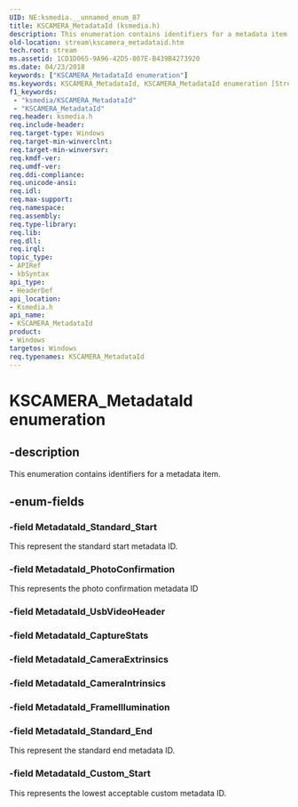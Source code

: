 ```yaml
---
UID: NE:ksmedia.__unnamed_enum_87
title: KSCAMERA_MetadataId (ksmedia.h)
description: This enumeration contains identifiers for a metadata item.
old-location: stream\kscamera_metadataid.htm
tech.root: stream
ms.assetid: 1CD1D065-9A96-42D5-807E-B439B4273920
ms.date: 04/23/2018
keywords: ["KSCAMERA_MetadataId enumeration"]
ms.keywords: KSCAMERA_MetadataId, KSCAMERA_MetadataId enumeration [Streaming Media Devices], MetadataId_Custom_Start, MetadataId_PhotoConfirmation, MetadataId_Standard_End, MetadataId_Standard_Start, ksmedia/KSCAMERA_MetadataId, ksmedia/MetadataId_Custom_Start, ksmedia/MetadataId_PhotoConfirmation, ksmedia/MetadataId_Standard_End, ksmedia/MetadataId_Standard_Start, stream.kscamera_metadataid
f1_keywords:
 - "ksmedia/KSCAMERA_MetadataId"
 - "KSCAMERA_MetadataId"
req.header: ksmedia.h
req.include-header: 
req.target-type: Windows
req.target-min-winverclnt: 
req.target-min-winversvr: 
req.kmdf-ver: 
req.umdf-ver: 
req.ddi-compliance: 
req.unicode-ansi: 
req.idl: 
req.max-support: 
req.namespace: 
req.assembly: 
req.type-library: 
req.lib: 
req.dll: 
req.irql: 
topic_type:
- APIRef
- kbSyntax
api_type:
- HeaderDef
api_location:
- Ksmedia.h
api_name:
- KSCAMERA_MetadataId
product:
- Windows
targetos: Windows
req.typenames: KSCAMERA_MetadataId
---
```


# KSCAMERA_MetadataId enumeration


## -description


This enumeration contains identifiers for a metadata item.


## -enum-fields




### -field MetadataId_Standard_Start

This represent the standard start metadata ID.


### -field MetadataId_PhotoConfirmation

This represents the photo confirmation metadata ID


### -field MetadataId_UsbVideoHeader


### -field MetadataId_CaptureStats


### -field MetadataId_CameraExtrinsics


### -field MetadataId_CameraIntrinsics


### -field MetadataId_FrameIllumination


### -field MetadataId_Standard_End

This represent the standard end  metadata ID.


### -field MetadataId_Custom_Start

This represents the lowest acceptable custom metadata ID.

